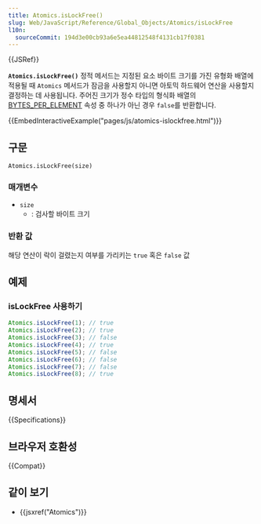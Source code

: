 ```yaml
---
title: Atomics.isLockFree()
slug: Web/JavaScript/Reference/Global_Objects/Atomics/isLockFree
l10n:
  sourceCommit: 194d3e00cb93a6e5ea44812548f4131cb17f0381
---
```


{{JSRef}}

**`Atomics.isLockFree()`** 정적 메서드는 지정된 요소 바이트 크기를 가진 유형화 배열에 적용될 때
`Atomics` 메서드가 잠금을 사용할지 아니면 아토믹 하드웨어 연산을 사용할지 결정하는 데 사용됩니다.
주어진 크기가 정수 타입의 형식화 배열의 [BYTES_PER_ELEMENT](/ko/docs/Web/JavaScript/Reference/Global_Objects/TypedArray/BYTES_PER_ELEMENT)
속성 중 하나가 아닌 경우 `false`를 반환합니다.

{{EmbedInteractiveExample("pages/js/atomics-islockfree.html")}}

## 구문

```js-nolint
Atomics.isLockFree(size)
```

### 매개변수

- `size`
  - : 검사할 바이트 크기

### 반환 값

해당 연산이 락이 걸렸는지 여부를 가리키는 `true` 혹은 `false` 값

## 예제

### isLockFree 사용하기

```js
Atomics.isLockFree(1); // true
Atomics.isLockFree(2); // true
Atomics.isLockFree(3); // false
Atomics.isLockFree(4); // true
Atomics.isLockFree(5); // false
Atomics.isLockFree(6); // false
Atomics.isLockFree(7); // false
Atomics.isLockFree(8); // true
```

## 명세서

{{Specifications}}

## 브라우저 호환성

{{Compat}}

## 같이 보기

- {{jsxref("Atomics")}}
